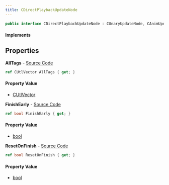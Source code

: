```yaml
---
title: CDirectPlaybackUpdateNode
---
```


```csharp
public interface CDirectPlaybackUpdateNode : CUnaryUpdateNode, CAnimUpdateNodeBase, ISchemaClass<CAnimUpdateNodeBase>, ISchemaClass<CUnaryUpdateNode>, ISchemaClass<CDirectPlaybackUpdateNode>, ISchemaField, ISchemaClass, INativeHandle
```

#### Implements

## Properties

**AllTags** - [Source Code](https://github.com/swiftly-solution/swiftlys2/blob/master/managed/src/SwiftlyS2.Generated/Schemas/Interfaces/CDirectPlaybackUpdateNode.cs#L21)

```csharp
ref CUtlVector AllTags { get; }
```

#### Property Value

- [CUtlVector](/docs/api/shared/natives/cutlvector)

**FinishEarly** - [Source Code](https://github.com/swiftly-solution/swiftlys2/blob/master/managed/src/SwiftlyS2.Generated/Schemas/Interfaces/CDirectPlaybackUpdateNode.cs#L16)

```csharp
ref bool FinishEarly { get; }
```

#### Property Value

- [bool](https://learn.microsoft.com/dotnet/api/system.boolean)

**ResetOnFinish** - [Source Code](https://github.com/swiftly-solution/swiftlys2/blob/master/managed/src/SwiftlyS2.Generated/Schemas/Interfaces/CDirectPlaybackUpdateNode.cs#L18)

```csharp
ref bool ResetOnFinish { get; }
```

#### Property Value

- [bool](https://learn.microsoft.com/dotnet/api/system.boolean)


